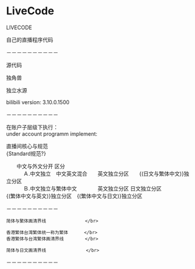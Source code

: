 # LiveCode
LIVECODE


自己的直播程序代码

－－－－－－－－－－

源代码

独角兽

独立水源

bilibili version: 3.10.0.1500

－－－－－－－－－－

在账户子层级下执行：</br>
under account programm implement: </br>

直播间核心与规范　</br>
{Standard规范?} </br>

　　中文与外文分开 区分 </br>
　　　
    Ａ.中文独立　中文英文混合　　英文独立分区　　{(日文与繁体中文)}独立分区　　　　</br>　　　
    Ｂ.中文独立与繁体中文　　　　英文独立分区    日文独立分区　            </br>
            {(繁体中文与英文)}独立分区　{(繁体中文与日文)}独立分区 　</br>
     
     
－－－－－－－－－－

    简体与繁体画清界线　             </br>
     
    香港繁体台湾繁体统一称为繁体      </br>
    香港繁体与台湾繁体画清界线        </br>
    
    简体与日文画清界线               </br>

－－－－－－－－－－
